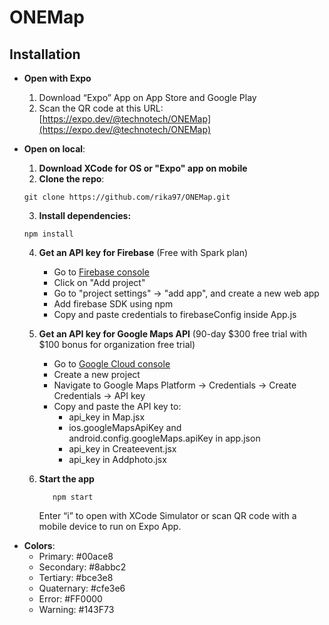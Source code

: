 # ONEMap

<a name="id-installation"></a>
## Installation
- **Open with Expo**
    1. Download “Expo” App on App Store and Google Play
    2. Scan the QR code at this URL: [https://expo.dev/@technotech/ONEMap](https://expo.dev/@technotech/ONEMap)
- **Open on local**:
    1. **Download XCode for OS or "Expo" app on mobile**
    2. **Clone the repo**: 

      git clone https://github.com/rika97/ONEMap.git
    3. **Install dependencies:**

      npm install
    4. **Get an API key for Firebase** (Free with Spark plan)
        - Go to [Firebase console](https://console.firebase.google.com/)
        - Click on "Add project"
        - Go to "project settings" → "add app", and create a new web app
        - Add firebase SDK using npm
        - Copy and paste credentials to firebaseConfig inside App.js
    5. **Get an API key for Google Maps API** (90-day $300 free trial with $100 bonus for organization free trial)
        - Go to [Google Cloud console](https://console.cloud.google.com/)
        - Create a new project
        - Navigate to Google Maps Platform → Credentials → Create Credentials → API key
        - Copy and paste the API key to:
            - api_key in Map.jsx
            - ios.googleMapsApiKey and android.config.googleMaps.apiKey in app.json
            - api_key in Createevent.jsx
            - api_key in Addphoto.jsx
    6. **Start the app**

              npm start

        Enter “i” to open with XCode Simulator or scan QR 
        code with a mobile device to run on Expo App.

* **Colors**:
    * Primary: #00ace8
    * Secondary: #8abbc2
    * Tertiary: #bce3e8
    * Quaternary: #cfe3e6
    * Error: #FF0000
    * Warning: #143F73

